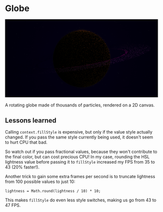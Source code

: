 
# Globe

![](screenshot.png)

A rotating globe made of thousands of particles, rendered on a 2D canvas.

## Lessons learned

Calling `context.fillStyle` is expensive, but only if the value style actually changed. If you pass the same style currently being used, it doesn't seem to hurt CPU that bad.

So watch out if you pass fractional values, because they won't contribute to the final color, but can cost precious CPU! In my case, rounding the HSL lightness value before passing it to `fillStyle` increased my FPS from 35 to 43 (20% faster!).

Another trick to gain some extra frames per second is to truncate lightness from 100 possible values to just 10:

    lightness = Math.round(lightness / 10) * 10;

This makes `fillStyle` do even less style switches, making us go from 43 to 47 FPS.

